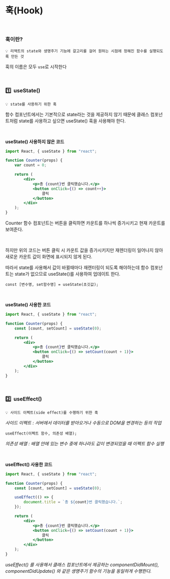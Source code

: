 # 훅(Hook)


<br>


### 훅이란?
```
💡 리액트의 state와 생명주기 기능에 갈고리를 걸어 원하는 시점에 정해진 함수를 실행되도록 만든 것 
```

훅의 이름은 모두 ```use```로 시작한다


<br>

### 1️⃣  useState()
```
💡 state를 사용하기 위한 훅
```

함수 컴포넌트에서는 기본적으로 state라는 것을 제공하지 않기 때문에 클래스 컴포넌트처럼 state를 사용하고 싶으면 useState() 훅을 사용해야 한다.


<br>

**useState() 사용하지 않은 코드**

```jsx
import React, { useState } from "react";

function Counter(props) {
	var count = 0;

	return (
		<div>
			<p>총 {count}번 클릭했습니다.</p>
			<button onClick={() => count++}>
				클릭
			</button>
		</div>
	);
}
```

Counter 함수 컴포넌트는 버튼을 클릭하면 카운트를 하나씩 증가시키고 현재 카운트를 보여준다.


<br>

하지만 위의 코드는 버튼 클릭 시 카운트 값을 증가시키지만 재렌더링이 일어나지 않아 새로운 카운트 값이 화면에 표시되지 않게 된다.

따라서 state를 사용해서 값이 바뀔때마다 재렌터링이 되도록 해야하는데 함수 컴포넌트는 state가 없으므로 useState()를 사용하여 업데이트 한다.

`const [변수명, set함수명] = useState(초깃값);`


<br>


**useState() 사용한 코드**

```jsx
import React, { useState } from "react";

function Counter(props) {
	const [count, setCount] = useState(0);

	return (
		<div>
			<p>총 {count}번 클릭했습니다.</p>
			<button onClick={() => setCount(count + 1)}>
				클릭
			</button>
		</div>
	);
}
```


<br>



### 2️⃣  useEffect()
```
💡 사이드 이펙트(side effect)를 수행하기 위한 훅
```

*사이드 이펙트 : 서버에서 데이터를 받아오거나 수동으로 DOM을 변경하는 등의 작업*

`useEffect(이펙트 함수, 의존성 배열);`

*의존성 배열 : 배열 안에 있는 변수 중에 하나라도 값이 변경되었을 때 이펙트 함수 실행*


<br>


**useEffect() 사용한 코드**

```jsx
import React, { useState } from "react";

function Counter(props) {
	const [count, setCount] = useState(0);

	useEffect(() => {
		document.title = `총 ${count}번 클릭했습니다.`;
	});

	return (
		<div>
			<p>총 {count}번 클릭했습니다.</p>
			<button onClick={() => setCount(count + 1)}>
				클릭
			</button>
		</div>
	);
}
```

*useEffect() 를 사용해서 클래스 컴포넌트에서 제공하는 componentDidMount(), componentDidUpdate() 와 같은 생명주기 함수의 기능을 동일하게 수행한다.*
